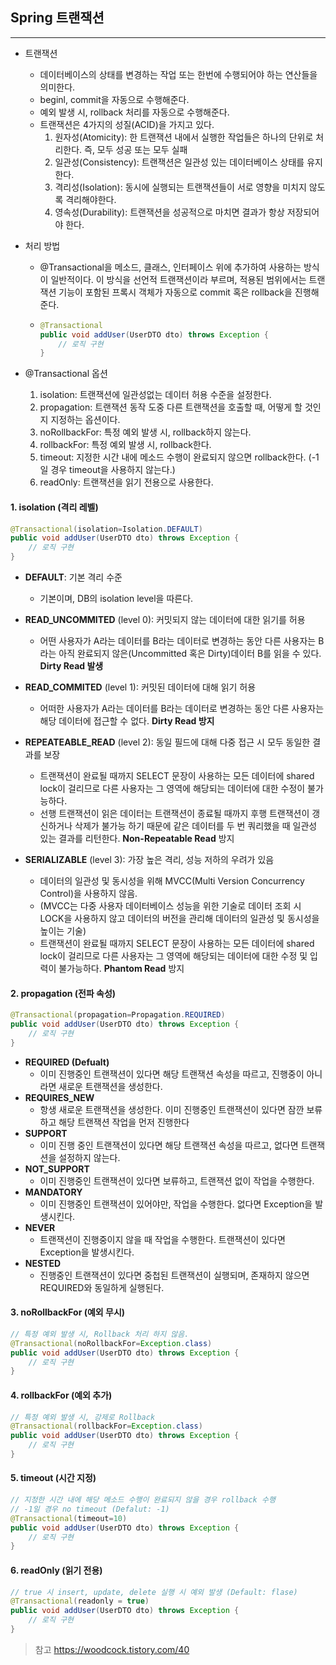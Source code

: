 ## Spring 트랜잭션

----

- 트랜잭션

  - 데이터베이스의 상태를 변경하는 작업 또는 한번에 수행되어야 하는 연산들을 의미한다.
  - beginl, commit을 자동으로 수행해준다.
  - 예외 발생 시, rollback 처리를 자동으로 수행해준다.
  - 트랜잭션은 4가지의 성질(ACID)을 가지고 있다.
    1. 원자성(Atomicity): 한 트랜잭션 내에서 실행한 작업들은 하나의 단위로 처리한다. 즉, 모두 성공 또는 모두 실패
    2. 일관성(Consistency): 트랜잭션은 일관성 있는 데이터베이스 상태를 유지한다.
    3. 격리성(Isolation): 동시에 실행되는 트랜잭션들이 서로 영향을 미치지 않도록 격리해야한다.
    4. 영속성(Durability): 트랜잭션을 성공적으로 마치면 결과가 항상 저장되어야 한다.

- 처리 방법

  - @Transactional을 메소드, 클래스, 인터페이스 위에 추가하여 사용하는 방식이 일반적이다.
    이 방식을 선언적 트랜잭션이라 부르며, 적용된 범위에서는 트랜잭션 기능이 포함된 프록시 객체가 자동으로 commit 혹은 rollback을 진행해준다.

  - ```java
    @Transactional
    public void addUser(UserDTO dto) throws Exception {
    	// 로직 구현
    }
    ```

- @Transactional 옵션

  1. isolation: 트랜잭션에 일관성없는 데이터 허용 수준을 설정한다.
  2. propagation: 트랜잭션 동작 도중 다른 트랜잭션을 호출할 때, 어떻게 할 것인지 지정하는 옵션이다.
  3. noRollbackFor: 특정 예외 발생 시, rollback하지 않는다.
  4. rollbackFor: 특정 예외 발생 시, rollback한다.
  5. timeout: 지정한 시간 내에 메소드 수행이 완료되지 않으면 rollback한다. (-1일 경우 timeout을 사용하지 않는다.)
  6. readOnly: 트랜잭션을 읽기 전용으로 사용한다.



#### 1. isolation (격리 레벨)

```java
@Transactional(isolation=Isolation.DEFAULT)
public void addUser(UserDTO dto) throws Exception {
	// 로직 구현
}
```

- **DEFAULT**: 기본 격리 수준
  - 기본이며, DB의 isolation level을 따른다.
- **READ_UNCOMMITED** (level 0): 커밋되지 않는 데이터에 대한 읽기를 허용
  - 어떤 사용자가 A라는 데이터를 B라는 데이터로 변경하는 동안 다른 사용자는 B라는 아직 완료되지 않은(Uncommitted 혹은 Dirty)데이터 B를 읽을 수 있다.
    **Dirty Read 발생**
- **READ_COMMITED** (level 1): 커밋된 데이터에 대해 읽기 허용
  - 어떠한 사용자가 A라는 데이터를 B라는 데이터로 변경하는 동안 다른 사용자는 해당 데이터에 접근할 수 없다.
    **Dirty Read 방지**
- **REPEATEABLE_READ** (level 2): 동일 필드에 대해 다중 접근 시 모두 동일한 결과를 보장
  - 트랜잭션이 완료될 때까지 SELECT 문장이 사용하는 모든 데이터에 shared lock이 걸리므로 다른 사용자는 그 영역에 해당되는 데이터에 대한 수정이 불가능하다.
  - 선행 트랜잭션이 읽은 데이터는 트랜잭션이 종료될 때까지 후행 트랜잭션이 갱신하거나 삭제가 불가능 하기 때문에 같은 데이터를 두 번 쿼리했을 때 일관성 있는 결과를 리턴한다.
    **Non-Repeatable Read** 방지

- **SERIALIZABLE** (level 3): 가장 높은 격리, 성능 저하의 우려가 있음
  - 데이터의 일관성 및 동시성을 위해 MVCC(Multi Version Concurrency Control)을 사용하지 않음.
  - (MVCC는 다중 사용자 데이터베이스 성능을 위한 기술로 데이터 조회 시 LOCK을 사용하지 않고 데이터의 버전을 관리해 데이터의 일관성 및 동시성을 높이는 기술)
  - 트랜잭션이 완료될 때까지 SELECT 문장이 사용하는 모든 데이터에 shared lock이 걸리므로 다른 사용자는 그 영역에 해당되는 데이터에 대한 수정 및 입력이 불가능하다.
    **Phantom Read** 방지




#### 2. propagation (전파 속성)

```java
@Transactional(propagation=Propagation.REQUIRED)
public void addUser(UserDTO dto) throws Exception {
	// 로직 구현
}
```

- **REQUIRED (Defualt)**
  - 이미 진행중인 트랜잭션이 있다면 해당 트랜잭션 속성을 따르고, 진행중이 아니라면 새로운 트랜잭션을 생성한다.
- **REQUIRES_NEW**
  - 항생 새로운 트랜잭션을 생성한다. 이미 진행중인 트랜잭션이 있다면 잠깐 보류하고 해당 트랜잭션 작업을 먼저 진행한다
- **SUPPORT**
  - 이미 진행 중인 트랜잭션이 있다면 해당 트랜잭션 속성을 따르고, 없다면 트랜잭션을 설정하지 않는다.
- **NOT_SUPPORT**
  - 이미 진행중인 트랜잭션이 있다면 보류하고, 트랜잭션 없이 작업을 수행한다.
- **MANDATORY**
  - 이미 진행중인 트랜잭션이 있어야만, 작업을 수행한다. 없다면 Exception을 발생시킨다.
- **NEVER**
  - 트랜잭션이 진행중이지 않을 때 작업을 수행한다. 트랜잭션이 있다면 Exception을 발생시킨다.
- **NESTED**
  - 진행중인 트랜잭션이 있다면 중첩된 트랜잭션이 실행되며, 존재하지 않으면 REQUIRED와 동일하게 실행된다.



#### 3. noRollbackFor (예외 무시)

```java
// 특정 예외 발생 시, Rollback 처리 하지 않음.
@Transactional(noRollbackFor=Exception.class)
public void addUser(UserDTO dto) throws Exception {
	// 로직 구현
}
```



#### **4. rollbackFor (예외 추가)**

```java
// 특정 예외 발생 시, 강제로 Rollback
@Transactional(rollbackFor=Exception.class)
public void addUser(UserDTO dto) throws Exception {
	// 로직 구현
}
```



#### 5. timeout (시간 지정)

```java
// 지정한 시간 내에 해당 메소드 수행이 완료되지 않을 경우 rollback 수행
// -1일 경우 no timeout (Defalut: -1)
@Transactional(timeout=10)
public void addUser(UserDTO dto) throws Exception {
	// 로직 구현
}
```



#### 6. readOnly (읽기 전용)

```java
// true 시 insert, update, delete 실행 시 예외 발생 (Default: flase)
@Transactional(readonly = true)
public void addUser(UserDTO dto) throws Exception {
	// 로직 구현
}
```



>참고
>https://woodcock.tistory.com/40
